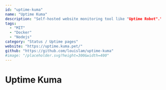 ```yaml
---
id: "uptime-kuma"
name: "Uptime Kuma"
description: "Self-hosted website monitoring tool like "Uptime Robot"."
tags:
  - "MIT"
  - "Docker"
  - "Nodejs"
category: "Status / Uptime pages"
website: "https://uptime.kuma.pet/"
github: "https://github.com/louislam/uptime-kuma"
#image: "/placeholder.svg?height=300&width=400"
---
```


# Uptime Kuma
